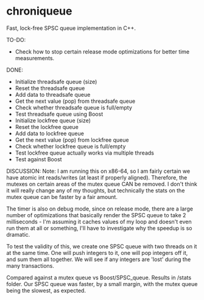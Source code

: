 # chroniqueue

Fast, lock-free SPSC queue implementation in C++. 

TO-DO:
- Check how to stop certain release mode optimizations for better time measurements.

DONE:
- Initialize threadsafe queue (size)
- Reset the threadsafe queue
- Add data to threadsafe queue
- Get the next value (pop) from threadsafe queue
- Check whether threadsafe queue is full/empty
- Test threadsafe queue using Boost
- Initialize lockfree queue (size)
- Reset the lockfree queue
- Add data to lockfree queue
- Get the next value (pop) from lockfree queue
- Check whether lockfree queue is full/empty
- Test lockfree queue actually works via multiple threads
- Test against Boost

DISCUSSION:
Note: I am running this on x86-64, so I am fairly certain we have atomic
int reads/writes (at least if properly aligned). 
Therefore, the mutexes on certain areas of the mutex
queue CAN be removed. I don't think it will really change any of my thoughts,
but technically the stats on the mutex queue can be faster by a fair amount.

The timer is also on debug mode, since on release mode, there are a large number
of optimizations that basically render the SPSC queue to take 2 milliseconds -
I'm assuming it caches values of my loop and doesn't even run them at all or
something, I'll have to investigate why the speedup is so dramatic.

To test the validity of this, we create one SPSC queue with two threads on it
at the same time. One will push integers to it, one will pop integers off it,
and sum them all together. We will see if any integers are 'lost' during the
many transactions. 

Compared against a mutex queue vs Boost/SPSC_queue. Results in /stats folder.
Our SPSC queue was faster, by a small margin, with the mutex queue being the
slowest, as expected. 